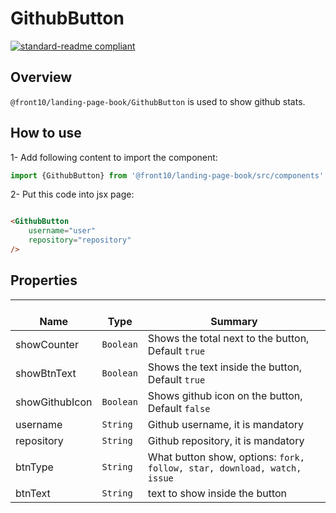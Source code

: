 # GithubButton

[![standard-readme compliant](https://img.shields.io/badge/standard--readme-OK-green.svg?style=flat-square)](https://github.com/RichardLitt/standard-readme)

## Overview
`@front10/landing-page-book/GithubButton` is used to show github stats.

## How to use
1- Add following content to import the component:
```js
import {GithubButton} from '@front10/landing-page-book/src/components';
```

2- Put this code into jsx page:
```html

<GithubButton 
    username="user"
    repository="repository"
/>
```

## Properties

| </br>Name   | </br>Type | </br>Summary                                                                                 | 
| ------------| - | ------------------------------------------------------------------------------------------------------ |
| showCounter      | `Boolean` | Shows the total next to the button, Default `true`
| showBtnText      | `Boolean` | Shows the text inside the button, Default `true`
| showGithubIcon   | `Boolean` | Shows github icon on the button, Default `false`
| username         | `String`  | Github username, it is mandatory
| repository       | `String`  | Github repository, it is mandatory
| btnType          | `String`  | What button show, options: `fork, follow, star, download, watch, issue` 
| btnText          | `String`  | text to show inside the button